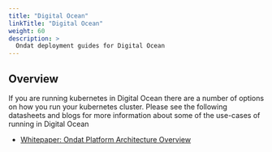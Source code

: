 ```yaml
---
title: "Digital Ocean"
linkTitle: "Digital Ocean"
weight: 60
description: >
  Ondat deployment guides for Digital Ocean
---
```


## Overview

If you are running kubernetes in Digital Ocean there are a number of options on how you run your kubernetes cluster.  Please see the following datasheets and blogs for more information about some of the use-cases of running in Digital Ocean

* [Whitepaper: Ondat Platform Architecture Overview](https://3402546.fs1.hubspotusercontent-na1.net/hubfs/3402546/Ondat%20-%20Platform%20Architecture.pdf)
